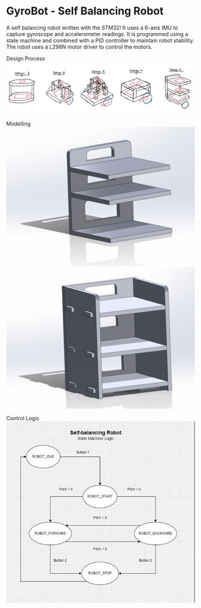 # GyroBot - Self Balancing Robot 

A self balancing robot written with the STM32! It uses a 6-axis IMU to capture
gyroscope and accelerometer readings. It is programmed using a state machine and combined
with a PID controller to maintain robot stability. The robot uses a L298N motor driver 
to control the motors.

Design Process
![Alt text](Images\planning.png)

Modelling
![Alt text](Images\design1.png)
![Alt text](Images\design2.png)

Control Logic
![Alt text](Images\state_machine.png)

